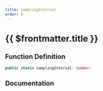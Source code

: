 ```yaml
---
title: samplingInterval
order: 0
---
```


# {{ $frontmatter.title }}

## Function Definition

```ts
public static samplingInterval: number;
```

## Documentation

<!--@include: ./parts/samplingInterval.md-->

